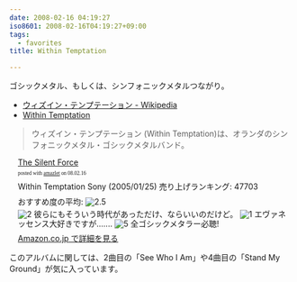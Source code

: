 ```yaml
---
date: 2008-02-16 04:19:27
iso8601: 2008-02-16T04:19:27+09:00
tags:
  - favorites
title: Within Temptation

---
```

ゴシックメタル、もしくは、シンフォニックメタルつながり。

<ul>
  <li><a title="ウィズイン・テンプテーション - Wikipedia" href="http://ja.wikipedia.org/wiki/%E3%82%A6%E3%82%A3%E3%82%BA%E3%82%A4%E3%83%B3%E3%83%BB%E3%83%86%E3%83%B3%E3%83%97%E3%83%86%E3%83%BC%E3%82%B7%E3%83%A7%E3%83%B3">ウィズイン・テンプテーション - Wikipedia</a></li>
  <li><a title="Within Temptation" href="http://www.within-temptation.com/">Within Temptation</a></li>
</ul>
<blockquote>ウィズイン・テンプテーション (Within Temptation)は、オランダのシンフォニックメタル・ゴシックメタルバンド。</blockquote>

<div class="amazlet-box" style="margin-bottom:0px;">
  <div class="amazlet-image" style="float:left;"><a href="http://www.amazon.co.jp/exec/obidos/ASIN/B00062ZE44/nqounet-22/ref=nosim/" name="amazletlink" id="amazletlink"></a></div>
  <div class="amazlet-info" style="float:left;margin-left:15px;line-height:120%">
    <div class="amazlet-name" style="margin-bottom:10px;line-height:120%"><a href="http://www.amazon.co.jp/exec/obidos/ASIN/B00062ZE44/nqounet-22/ref=nosim/" name="amazletlink" id="amazletlink">The Silent Force</a>
      <div class="amazlet-powered-date" style="font-size:7pt;margin-top:5px;font-family:verdana;line-height:120%">posted with <a href="http://app.amazlet.com/amazlet/" title="The Silent Force">amazlet</a> on 08.02.16</div>
    </div>
    <div class="amazlet-detail">Within Temptation
      Sony (2005/01/25)
      売り上げランキング: 47703
    </div>
    <div class="amazlet-review" style="margin-top:10px; margin-bottom:10px">
      <div class="amazlet-review-average" style="margin-bottom:5px">おすすめ度の平均: <img src="http://images-jp.amazon.com/images/G/09/x-locale/common/customer-reviews/stars-2-5.gif" alt="2.5" /></div><img src="http://images-jp.amazon.com/images/G/09/x-locale/common/customer-reviews/stars-2-0.gif" alt="2" /> 彼らにもそういう時代があっただけ、ならいいのだけど。
      <img src="http://images-jp.amazon.com/images/G/09/x-locale/common/customer-reviews/stars-1-0.gif" alt="1" /> エヴァネッセンス大好きですが.......
      <img src="http://images-jp.amazon.com/images/G/09/x-locale/common/customer-reviews/stars-5-0.gif" alt="5" /> 全ゴシックメタラー必聴!
    </div>
    <div class="amazlet-link" style="margin-top: 5px"><a href="http://www.amazon.co.jp/exec/obidos/ASIN/B00062ZE44/nqounet-22/ref=nosim/" name="amazletlink" id="amazletlink">Amazon.co.jp で詳細を見る</a></div>
  </div>
  <div class="amazlet-footer" style="clear: left"></div>
</div>

このアルバムに関しては、2曲目の「See Who I Am」や4曲目の「Stand My Ground」が気に入っています。
